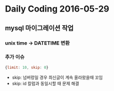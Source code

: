 # Daily Coding 2016-05-29


## mysql 마이그레이션 작업

### unix time -> DATETIME 변환


### 추가 이슈


```javascript
{limit: 10, skip: 0}

```

* skip: 넘버렁일 경우 최신글이 계속 올라왔을때 꼬임
* skip: id 칼럼과 동일시할 때 문제 해결
